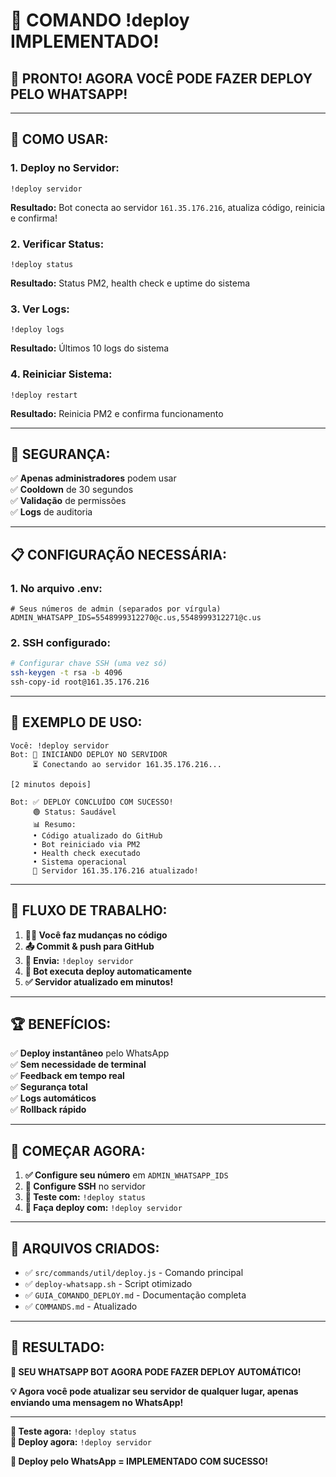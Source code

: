 # 📱 **COMANDO !deploy IMPLEMENTADO!**

## 🎉 **PRONTO! AGORA VOCÊ PODE FAZER DEPLOY PELO WHATSAPP!**

---

## 🚀 **COMO USAR:**

### **1. Deploy no Servidor:**
```
!deploy servidor
```
**Resultado:** Bot conecta ao servidor `161.35.176.216`, atualiza código, reinicia e confirma!

### **2. Verificar Status:**
```
!deploy status
```
**Resultado:** Status PM2, health check e uptime do sistema

### **3. Ver Logs:**
```
!deploy logs
```
**Resultado:** Últimos 10 logs do sistema

### **4. Reiniciar Sistema:**
```
!deploy restart
```
**Resultado:** Reinicia PM2 e confirma funcionamento

---

## 🔐 **SEGURANÇA:**

✅ **Apenas administradores** podem usar  
✅ **Cooldown** de 30 segundos  
✅ **Validação** de permissões  
✅ **Logs** de auditoria  

---

## 📋 **CONFIGURAÇÃO NECESSÁRIA:**

### **1. No arquivo .env:**
```env
# Seus números de admin (separados por vírgula)
ADMIN_WHATSAPP_IDS=5548999312270@c.us,5548999312271@c.us
```

### **2. SSH configurado:**
```bash
# Configurar chave SSH (uma vez só)
ssh-keygen -t rsa -b 4096
ssh-copy-id root@161.35.176.216
```

---

## 💬 **EXEMPLO DE USO:**

```
Você: !deploy servidor
Bot: 🚀 INICIANDO DEPLOY NO SERVIDOR
     ⏳ Conectando ao servidor 161.35.176.216...

[2 minutos depois]

Bot: ✅ DEPLOY CONCLUÍDO COM SUCESSO!
     🟢 Status: Saudável
     📊 Resumo:
     • Código atualizado do GitHub
     • Bot reiniciado via PM2
     • Health check executado
     • Sistema operacional
     🎉 Servidor 161.35.176.216 atualizado!
```

---

## 🎯 **FLUXO DE TRABALHO:**

1. **👨‍💻 Você faz mudanças no código**
2. **📤 Commit & push para GitHub**
3. **📱 Envia:** `!deploy servidor`
4. **🤖 Bot executa deploy automaticamente**
5. **✅ Servidor atualizado em minutos!**

---

## 🏆 **BENEFÍCIOS:**

✅ **Deploy instantâneo** pelo WhatsApp  
✅ **Sem necessidade de terminal**  
✅ **Feedback em tempo real**  
✅ **Segurança total**  
✅ **Logs automáticos**  
✅ **Rollback rápido**  

---

## 🚀 **COMEÇAR AGORA:**

1. **✅ Configure seu número** em `ADMIN_WHATSAPP_IDS`
2. **🔑 Configure SSH** no servidor
3. **📱 Teste com:** `!deploy status`
4. **🚀 Faça deploy com:** `!deploy servidor`

---

## 📁 **ARQUIVOS CRIADOS:**

- ✅ `src/commands/util/deploy.js` - Comando principal
- ✅ `deploy-whatsapp.sh` - Script otimizado
- ✅ `GUIA_COMANDO_DEPLOY.md` - Documentação completa
- ✅ `COMMANDS.md` - Atualizado

---

## 🎉 **RESULTADO:**

**🚀 SEU WHATSAPP BOT AGORA PODE FAZER DEPLOY AUTOMÁTICO!**

**💡 Agora você pode atualizar seu servidor de qualquer lugar, apenas enviando uma mensagem no WhatsApp!**

---

**📱 Teste agora:** `!deploy status`  
**🚀 Deploy agora:** `!deploy servidor`  

**🎯 Deploy pelo WhatsApp = IMPLEMENTADO COM SUCESSO!**
